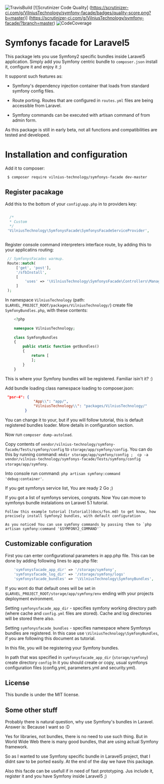 ![TravisBuild](https://travis-ci.org/VilniusTechnology/symfony-facade.svg)
[![Scrutinizer Code Quality]
(https://scrutinizer-ci.com/g/VilniusTechnology/symfony-facade/badges/quality-score.png?b=master)]
(https://scrutinizer-ci.com/g/VilniusTechnology/symfony-facade/?branch=master)
![CodeCoverage](https://scrutinizer-ci.com/b/lmikelionis/symfonys-facade/badges/coverage.png?b=master)



Symfonys facade for Laravel5
====================

This package lets you use Symfony2 specific bundles inside Laravel5 application.
Simply add you Symfony centric bundle to `composer.json` install it, configure it and enjoy it ;)

 It supporst such features as:
 
 - Symfony's dependency injection container that loads from standard symfony config files.
 
 - Route porting. Routes that are configured in `routes.yml` files are being accessible from Laravel.
 
 - Symfony commands can be executed with artisan command of from admin form.
 
 
 As this package is still in early beta, not all functions and compatibilities are tested and developed.

Installation and configuration
==============================

Add it to composer:

` $ composer require vilnius-technology/symfonys-facade dev-master`


Register pacakage
-----------------

Add this to the bottom of your `config\app.php` in to providers key:
```php

  /*
  * Custom
  */
 'VilniusTechnology\SymfonysFacade\SymfonysFacadeServiceProvider',
 
```

Register console command interpreters interface route, by adding this to your applicatins routing:

```php
 // SymfonysFacades warmup.
 Route::match(
     ['get', 'post'],
     '/sfbInstall',
     [
         'uses' => '\VilniusTechnology\SymfonysFacade\Controllers\ManagerController@interpreter',
     ]
 );
```

In namespace `VilniusTechnology` (path: `$LARVEL_PROJECT_ROOT/packages/VilniusTechnology/`) create file `SymfonyBundles.php`, with these contents:

``` php
    <?php
    
    namespace VilniusTechnology;
    
    class SymfonyBundles
    {
        public static function getBundles()
        {
            return [
            ];
        }
    }
```
This is where your Symfony bundles will be registered. Familiar isin't it? :)

Add bundle loading class namespace loading to composer.json:
```json
 "psr-4": {
             "App\\": "app/",
             "VilniusTechnology\\": "packages/VilniusTechnology/"
         }
```

You can change it to your, but if you will follow tutorial, this is default registered bundles loader.
More details in configuration section.

Now run `composer dump-autoload`.

Copy contents of `vendor/vilnius-technology/symfony-facade/Tests/symfony/config` to 
`storage/app/symfony/config`.
You can do this by running command: 
`mkdir storage/app/symfony/config ; 
cp -a vendor/vilnius-technology/symfonys-facade/Tests/symfony/config storage/app/symfony`.

Into console run command: ` php artisan symfony:command 'debug:container' `. 

If you get symfonys service list, You are ready 2 Go ;)

If you got a list of symfonys services, congrats. Now You can move to symfonys bundle instalations on Laravel 5.1 tutorial.

    Follow this example tutorial [tutorial](docs/fos.md) to get know, how precisely install Symfony2 bundles, with default configuration

    As you noticed You can use symfony commands by passing them to `php artisan symfony:command '$SYMFONY2_COMMAND'`

Customizable configuration
--------------------------
First you can enter configurational parameters in app.php file.
This can be done by adding following lines to app.php file:

```php
    'symfonysfacade_app_dir' => '/storage/symfony',
    'symfonysfacade_log_dir' => '/storage/symfony/logs'
    'symfonysfacade_bundles' => '\VilniusTechnology\SymfonyBundles',

```

If you wont do that default ones will be set in `$LARVEL_PROJECT_ROOT/storage/app/symfony/env` ending with your projects deployment evironment.

Setting `symfonysfacade_app_dir` - specifies symfony working directory path (where cache and `config.yml` 
files are stored). Cache and log directories will be stored there also.

Setting `symfonysfacade_bundles` - specifies namespace where Symfonys bundles are registered. In this case use `\VilniusTechnology\SymfonyBundles`, if you are following this document as tutorial.

In this file, you will be registering your Symfony bundles.

In path that was specified in `symfonysfacade_app_dir` (`storage/symfony`) create directory `config`
In it you should create or copy, usual symfonys configuration files (config.yml, parameters.yml and security.yml).

License
---------
This bundle is under the MIT license. 

Some other stuff
----------------

Probably there is natural question, why use Symfony's bundles in Laravel.
Answer is: Because I want so :D

Yes for libraries, not bundles, there is no need to use such thing.
But in World Wide Web there is many good bundles, that are using actual Symfony framework.

So as I wanted to use Symfony specific bundle in Laravel5 project, that I didnt saw to be ported easily. 
At the end of the day we have this package.

Also this facde can be usefull if in need of fast prototyping. Jus include it, register it and you have 
Symfony inside Laravel5 ;)
